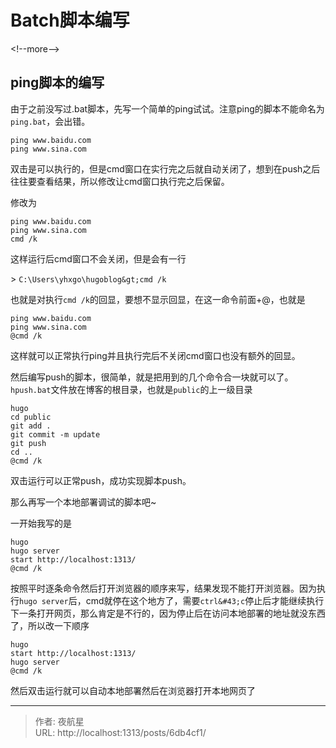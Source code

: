# Batch脚本编写


&lt;!--more--&gt;

## ping脚本的编写

由于之前没写过.bat脚本，先写一个简单的ping试试。注意ping的脚本不能命名为`ping.bat`，会出错。

```batch {title=&#34;pin.bat&#34;}
ping www.baidu.com
ping www.sina.com
```

双击是可以执行的，但是cmd窗口在实行完之后就自动关闭了，想到在push之后往往要查看结果，所以修改让cmd窗口执行完之后保留。

修改为

```batch {title=&#34;pin.bat&#34;}
ping www.baidu.com
ping www.sina.com
cmd /k
```

这样运行后cmd窗口不会关闭，但是会有一行

&gt; ```C:\Users\yhxgo\hugoblog&gt;cmd /k```

也就是对执行```cmd /k```的回显，要想不显示回显，在这一命令前面&#43;@，也就是

```batch {title=&#34;pin.bat&#34;}
ping www.baidu.com
ping www.sina.com
@cmd /k
```

这样就可以正常执行ping并且执行完后不关闭cmd窗口也没有额外的回显。

然后编写push的脚本，很简单，就是把用到的几个命令合一块就可以了。``hpush.bat``文件放在博客的根目录，也就是``public``的上一级目录

```batch {title=&#34;hpush.bat&#34;}
hugo
cd public
git add .
git commit -m update
git push
cd ..
@cmd /k
```

双击运行可以正常push，成功实现脚本push。

那么再写一个本地部署调试的脚本吧~

一开始我写的是

```batch {title=&#34;hsv.bat&#34;}
hugo
hugo server
start http://localhost:1313/
@cmd /k
```

按照平时逐条命令然后打开浏览器的顺序来写，结果发现不能打开浏览器。因为执行```hugo server```后，cmd就停在这个地方了，需要``ctrl&#43;c``停止后才能继续执行下一条打开网页，那么肯定是不行的，因为停止后在访问本地部署的地址就没东西了，所以改一下顺序

```batch {title=&#34;hsv.bat&#34;}
hugo
start http://localhost:1313/
hugo server
@cmd /k
```

然后双击运行就可以自动本地部署然后在浏览器打开本地网页了

---

> 作者: 夜航星  
> URL: http://localhost:1313/posts/6db4cf1/  


